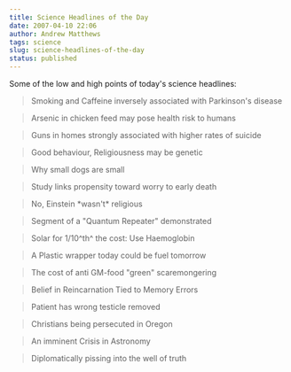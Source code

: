 ```yaml
---
title: Science Headlines of the Day
date: 2007-04-10 22:06
author: Andrew Matthews
tags: science
slug: science-headlines-of-the-day
status: published
---
```


Some of the low and high points of today's science headlines:

> Smoking and Caffeine inversely associated with Parkinson's disease

> Arsenic in chicken feed may pose health risk to humans

> Guns in homes strongly associated with higher rates of suicide

> Good behaviour, Religiousness may be genetic

> Why small dogs are small

> Study links propensity toward worry to early death

> No, Einstein \*wasn't\* religious

> Segment of a "Quantum Repeater" demonstrated

> Solar for 1/10^th^ the cost: Use Haemoglobin

> A Plastic wrapper today could be fuel tomorrow

> The cost of anti GM-food "green" scaremongering

> Belief in Reincarnation Tied to Memory Errors

> Patient has wrong testicle removed

> Christians being persecuted in Oregon

> An imminent Crisis in Astronomy

> Diplomatically pissing into the well of truth

